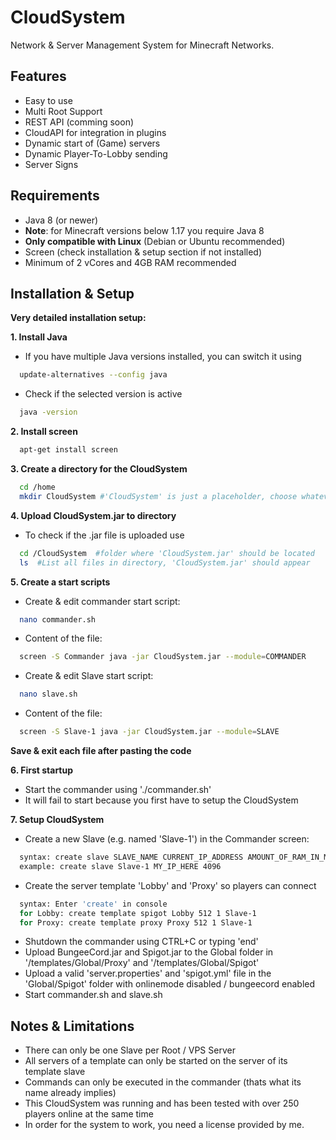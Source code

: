 # CloudSystem
Network & Server Management System for Minecraft Networks.



## Features
- Easy to use
- Multi Root Support
- REST API (comming soon)
- CloudAPI for integration in plugins
- Dynamic start of (Game) servers
- Dynamic Player-To-Lobby sending
- Server Signs
## Requirements
- Java 8 (or newer)
- **Note**: for Minecraft versions below 1.17 you require Java 8
- **Only compatible with Linux** (Debian or Ubuntu recommended)
- Screen (check installation & setup section if not installed)
- Minimum of 2 vCores and 4GB RAM recommended
## Installation & Setup

**Very detailed installation setup:**

**1. Install Java**
- If you have multiple Java versions installed, you can switch it using
```bash
  update-alternatives --config java
```
- Check if the selected version is active
```bash
  java -version
```

**2. Install screen**
```bash
  apt-get install screen
```

**3. Create a directory for the CloudSystem**
```bash
  cd /home
  mkdir CloudSystem #'CloudSystem' is just a placeholder, choose whatever you like
```

**4. Upload CloudSystem.jar to directory**
- To check if the .jar file is uploaded use
```bash
  cd /CloudSystem  #folder where 'CloudSystem.jar' should be located
  ls  #List all files in directory, 'CloudSystem.jar' should appear
```

**5. Create a start scripts**
- Create & edit commander start script:
```bash
  nano commander.sh
```
- Content of the file:
```bash
  screen -S Commander java -jar CloudSystem.jar --module=COMMANDER
```
- Create & edit Slave start script:
```bash
  nano slave.sh
```
- Content of the file:
```bash
  screen -S Slave-1 java -jar CloudSystem.jar --module=SLAVE
```
**Save & exit each file after pasting the code**

**6. First startup**
- Start the commander using './commander.sh'
- It will fail to start because you first have to setup the CloudSystem

**7. Setup CloudSystem**
- Create a new Slave (e.g. named 'Slave-1') in the Commander screen:
```bash
  syntax: create slave SLAVE_NAME CURRENT_IP_ADDRESS AMOUNT_OF_RAM_IN_MB
  example: create slave Slave-1 MY_IP_HERE 4096
```
- Create the server template 'Lobby' and 'Proxy' so players can connect
```bash
  syntax: Enter 'create' in console
  for Lobby: create template spigot Lobby 512 1 Slave-1
  for Proxy: create template proxy Proxy 512 1 Slave-1
```
- Shutdown the commander using CTRL+C or typing 'end'
- Upload BungeeCord.jar and Spigot.jar to the Global folder in '/templates/Global/Proxy' and '/templates/Global/Spigot'
- Upload a valid 'server.properties' and 'spigot.yml' file in the 'Global/Spigot' folder with onlinemode disabled / bungeecord enabled
- Start commander.sh and slave.sh







    
## Notes & Limitations
- There can only be one Slave per Root / VPS Server
- All servers of a template can only be started on the server of its template slave
- Commands can only be executed in the commander (thats what its name already implies)
- This CloudSystem was running and has been tested with over 250 players online at the same time
- In order for the system to work, you need a license provided by me.
